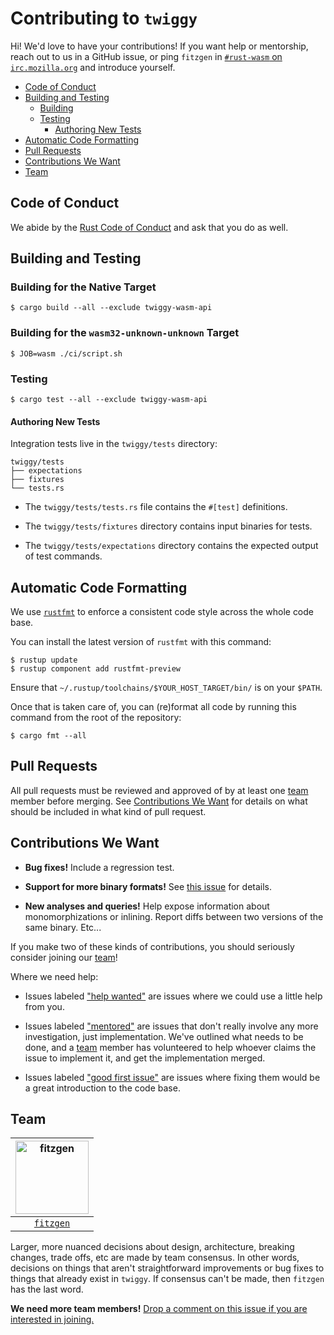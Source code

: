 # Contributing to `twiggy`

Hi! We'd love to have your contributions! If you want help or mentorship, reach
out to us in a GitHub issue, or ping `fitzgen` in [`#rust-wasm` on
`irc.mozilla.org`](irc://irc.mozilla.org#rust-wasm) and introduce yourself.

<!-- START doctoc generated TOC please keep comment here to allow auto update -->
<!-- DON'T EDIT THIS SECTION, INSTEAD RE-RUN doctoc TO UPDATE -->


- [Code of Conduct](#code-of-conduct)
- [Building and Testing](#building-and-testing)
  - [Building](#building)
  - [Testing](#testing)
    - [Authoring New Tests](#authoring-new-tests)
- [Automatic Code Formatting](#automatic-code-formatting)
- [Pull Requests](#pull-requests)
- [Contributions We Want](#contributions-we-want)
- [Team](#team)

<!-- END doctoc generated TOC please keep comment here to allow auto update -->

## Code of Conduct

We abide by the [Rust Code of Conduct][coc] and ask that you do as well.

[coc]: https://www.rust-lang.org/en-US/conduct.html

## Building and Testing

### Building for the Native Target

```
$ cargo build --all --exclude twiggy-wasm-api
```

### Building for the `wasm32-unknown-unknown` Target

```
$ JOB=wasm ./ci/script.sh
```

### Testing

```
$ cargo test --all --exclude twiggy-wasm-api
```

#### Authoring New Tests

Integration tests live in the `twiggy/tests` directory:

```
twiggy/tests
├── expectations
├── fixtures
└── tests.rs
```

* The `twiggy/tests/tests.rs` file contains the `#[test]` definitions.

* The `twiggy/tests/fixtures` directory contains input binaries for tests.

* The `twiggy/tests/expectations` directory contains the expected output of test
  commands.

## Automatic Code Formatting

We use [`rustfmt`](https://github.com/rust-lang-nursery/rustfmt) to enforce a
consistent code style across the whole code base.

You can install the latest version of `rustfmt` with this command:

```
$ rustup update
$ rustup component add rustfmt-preview
```

Ensure that `~/.rustup/toolchains/$YOUR_HOST_TARGET/bin/` is on your `$PATH`.

Once that is taken care of, you can (re)format all code by running this command
from the root of the repository:

```
$ cargo fmt --all
```

## Pull Requests

All pull requests must be reviewed and approved of by at least one [team](#team)
member before merging. See [Contributions We Want](#contributions-we-want) for
details on what should be included in what kind of pull request.

## Contributions We Want

* **Bug fixes!** Include a regression test.

* **Support for more binary formats!** See [this issue][more-formats] for
  details.

* **New analyses and queries!** Help expose information about monomorphizations
  or inlining. Report diffs between two versions of the same binary. Etc...

If you make two of these kinds of contributions, you should seriously consider
joining our [team](#team)!

Where we need help:

* Issues labeled ["help wanted"][help-wanted] are issues where we could use a
  little help from you.

* Issues labeled ["mentored"][mentored] are issues that don't really involve any
  more investigation, just implementation. We've outlined what needs to be done,
  and a [team](#team) member has volunteered to help whoever claims the issue to
  implement it, and get the implementation merged.

* Issues labeled ["good first issue"][gfi] are issues where fixing them would be
  a great introduction to the code base.

[more-formats]: https://github.com/rustwasm/twiggy/issues/4
[help-wanted]: https://github.com/rustwasm/twiggy/labels/help%20wanted
[mentored]: https://github.com/rustwasm/twiggy/labels/mentored
[gfi]: https://github.com/rustwasm/twiggy/labels/good%20first%20issue

## Team

| [<img alt="fitzgen" src="https://avatars2.githubusercontent.com/u/74571?s=117&v=4" width="117">](https://github.com/fitzgen) |
|:---:|
| [`fitzgen`](https://github.com/fitzgen) |

Larger, more nuanced decisions about design, architecture, breaking changes,
trade offs, etc are made by team consensus. In other words, decisions on things
that aren't straightforward improvements or bug fixes to things that already
exist in `twiggy`. If consensus can't be made, then `fitzgen` has the last
word.

**We need more team members!**
[Drop a comment on this issue if you are interested in joining.][join]

[join]: https://github.com/rustwasm/twiggy/issues/3
